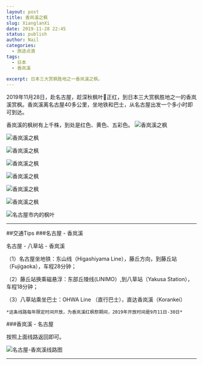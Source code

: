 ```yaml
---
layout: post
title: 香岚溪之枫
slug: XianglanXi
date: 2019-11-28 22:45
status: publish
author: Nail
categories: 
  - 旅途点滴
tags: 
  - 日本
  - 香岚溪
 
excerpt: 日本三大赏枫胜地之一香岚溪之枫。
---
```


2019年11月28日，赴名古屋，趁深秋枫叶🍁正红，到日本三大赏枫胜地之一的香岚溪赏枫。香岚溪离名古屋40多公里，坐地铁和巴士，从名古屋出发一个多小时即可到达。

香岚溪的枫树有上千株，到处是红色、黄色、五彩色。
![香岚溪之枫](./images/20191128/xlx-01.jpg)

![香岚溪之枫](./images/20191128/xlx-02.jpg)

![香岚溪之枫](./images/20191128/xlx-03.jpg)

![香岚溪之枫](./images/20191128/xlx-04.jpg)

![香岚溪之枫](./images/20191128/xlx-05.jpg)

![香岚溪之枫](./images/20191128/xlx-06.jpg)

![香岚溪之枫](./images/20191128/xlx-07.jpg)

![名古屋市内的枫叶](./images/20191128/xlx-08.jpg)

---

##交通Tips
###名古屋 - 香岚溪

名古屋 - 八草站 - 香岚溪

（1）名古屋坐地铁：东山线（Higashiyama Line），藤丘方向，到藤丘站（Fujigaoka），车程28分钟；

（2）藤丘站换乘磁悬浮：东部丘陵线(LINIMO）,到八草站（Yakusa Station），车程18分钟；

（3）八草站乘坐巴士：OHWA Line （直行巴士），直达香岚溪（Korankei）

    *这条线路每年限定时间开放，为香岚溪红枫祭期间，2019年开放时间是9月11日-30日*

###香岚溪 - 名古屋

按照上面线路返回即可。

![名古屋-香岚溪线路图](./images/20191128/Korankei-line.png "名古屋-香岚溪线路图")

---
